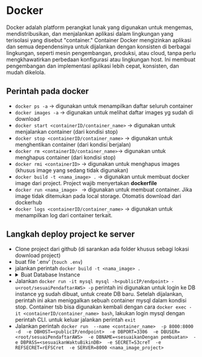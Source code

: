 # Docker

Docker adalah platform perangkat lunak yang digunakan untuk mengemas, mendistribusikan, dan menjalankan aplikasi dalam lingkungan yang terisolasi yang disebut "container." Container Docker mengizinkan aplikasi dan semua dependensinya untuk dijalankan dengan konsisten di berbagai lingkungan, seperti mesin pengembangan, produksi, atau cloud, tanpa perlu mengkhawatirkan perbedaan konfigurasi atau lingkungan host. Ini membuat pengembangan dan implementasi aplikasi lebih cepat, konsisten, dan mudah dikelola.

## Perintah pada docker

- `docker ps -a` -> digunakan untuk menampilkan daftar seluruh container
- `docker images -a` -> digunakan untuk melihat daftar images yg sudah di download
- `docker start <containerID/container_name>` -> digunakan untuk menjalankan container (dari kondisi stop)
- `docker stop <containerID/container_name>` -> digunakan untuk menghentikan container (dari kondisi berjalan)
- `docker rm <containerID/container_name>`-> digunakan untuk menghapus container (dari kondisi stop)
- `docker rmi <containerID>` -> digunakan untuk menghapus images (khusus image yang sedang tidak digunakan)
- `docker build -t <nama_image> .` -> digunakan untuk membuat docker image dari project. Project wajib menyertakan **dockerfile**
- `docker run <nama_image> ` -> digunakan untuk membuat container. Jika image tidak ditemukan pada local storage. Otomatis download dari dockerhub
- `docker logs <containerID/container_name>` -> digunakan untuk menampilkan log dari container terkait.

## Langkah deploy project ke server

- Clone project dari github (di sarankan ada folder khusus sebagi lokasi download project)
- buat file '.env' (`touch .env`)
- jalankan perintah `docker build -t <nama_image> .`
- <details>
      <summary> Buat Database Instance </summary>
      <details>
        <summary> Google SQL </summary>
        <ul>
          <li>Pada cloud console pilih menu SQL</li>
          <li>Create instance sesuai dengan spesifikasi dan kebutuh yang diinginkan</li>
          <li>Setelah instance telah terbuat, pilih instance, lalu masuk ke menu connections</li>
          <li>Pilih tab `networking`</li>
          <li>Pada bagian `Authorized networks`, tambahkan public IP dari Instance Compute Engine</li>
        </ul>
      </details>
      <details>
        <summary> Amazone RDS </summary>
        <ul>
          <li>Cari fitur RDS</li>
          <li>Pada bagian Databases, pilih create instance</li>
          <li>Atur spesifikasi sesuai keinginan</li>
          <li>Pada tab `security group` pilih opsi untuk mengkaitkan dengan intance EC2</li>
        </ul>
      </details>
    </details>
- Jalankan `docker run -it mysql mysql -h<publicIP/endpoint> -u<root/sesuaiPendaftarAWS> -p` perintah ini digunakan untuk login ke DB instance yg sudah dibuat, untuk create DB baru. Setelah dijalankan, perintah ini akan meniggalkan sebuah container mysql dalam kondisi stop. Container tsb bisa digunakan kembali dengan cara `docker exec -it <containerID/container_name> bash`, lakukan login mysql dengan perintah CLI. untuk keluar jalankan perintah `exit`
- Jalankan perintah `docker run 
--name <container_name> 
-p 8000:8000 
-d 
-e DBHOST=<publicIP/endpoint> 
-e DBPORT=3306 
-e DBUSER=<root/sesuaiPendaftarAWS> 
-e DBNAME=<sesuaikanDengan pembuatan> 
-e DBPASS=<sesuaikanWaktuBikinDB> 
-e SECRET=S3creT 
-e REFSECRET=rEFSCret 
-e SERVER=8000 <nama_image_project>`
